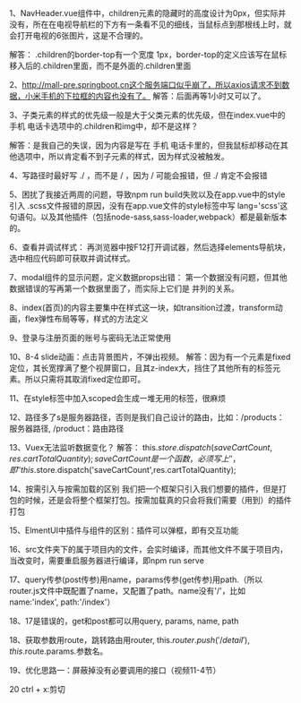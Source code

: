 1、NavHeader.vue组件中，children元素的隐藏时的高度设计为0px，但实际并没有，所在在电视导航栏的下方有一条看不见的细线，当鼠标点到那根线上时，就会打开电视的6张图片，这是不合理的。

解答：  .children的border-top有一个宽度 1px，border-top的定义应该写在鼠标移入后的.children里面，而不是外面的.children里面

2、http://mall-pre.springboot.cn这个服务端口似乎崩了，所以axios请求不到数据，小米手机的下拉框的内容也没有了。
解答：后面再等1小时又可以了。

3、子类元素的样式的优先级一般是大于父类元素的优先级，但在index.vue中的手机 电话卡选项中的.children和img中，却不是这样？

解答：是我自己的失误，因为内容是写在 手机 电话卡里的，但我鼠标却移动在其他选项中，所以肯定看不到子元素的样式，因为样式没被触发。

4、写路径时最好写 ./ ，而不是 / ，因为 / 可能会报错，但 ./ 肯定不会报错

5、困扰了我接近两周的问题，导致npm run build失败以及在app.vue中的style引入
.scss文件报错的原因，没有在app.vue文件的style标签中写 lang='scss'这句语句。以及其他插件（包括node-sass,sass-loader,webpack）都是最新版本的。

6、查看并调试样式：
    再浏览器中按F12打开调试器，然后选择elements导航块，选中相应代码即可获取并调试样式。

7、modal组件的显示问题，定义数据props出错：
    第一个数据没有问题，但其他数据错误的写再第一个数据里面了，而实际上它们是
    并列的关系。

8、index(首页)的内容主要集中在样式这一块，如transition过渡，transform动画，flex弹性布局等等，样式的方法定义

9、登录与注册页面的账号与密码无法正常使用

10、8-4 slide动画：点击背景图片，不弹出视频。
解答：因为有一个元素是fixed定位，其长宽撑满了整个视屏窗口，且其z-index大，挡住了其他所有的标签元素。所以只需将其取消fixed定位即可。

11、在style标签中加入scoped会生成一堆无用的标签，很麻烦

12、路径多了s是服务器路径，否则是我们自己设计的路由，比如：/products：服务器路径, /product：路由路径

13、Vuex无法监听数据变化？
解答： this.$store.dispatch(saveCartCount,res.cartTotalQuantity); saveCartCount是一个函数，必须写上''，即''this.$store.dispatch('saveCartCount',res.cartTotalQuantity); 
       
14、按需引入与按需加载的区别
我们把一个框架只引入我们想要的插件，但是打包的时候，还是会将整个框架打包。按需加载真的只会将我们需要（用到）的插件打包

15、ElmentUI中插件与组件的区别：插件可以弹框，即有交互功能

16、src文件夹下的属于项目内的文件，会实时编译，而其他文件不属于项目内，当改变时，需要重启服务器进行编译，即npm run serve

17、query传参(post传参)用name，params传参(get传参)用path.（所以router.js文件中既配置了name，又配置了path。name没有'/'，比如 name:'index', path:'/index'）

18、17是错误的，get和post都可以用query, params, name, path

18、获取参数用route，跳转路由用router, this.$router.push('/detail'), this.$route.params.参数名。

19、优化思路一：屏蔽掉没有必要调用的接口（视频11-4节）

20 ctrl + x:剪切

